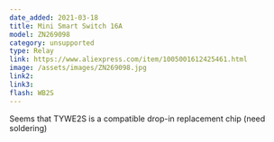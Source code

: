 ```yaml
---
date_added: 2021-03-18
title: Mini Smart Switch 16A
model: ZN269098
category: unsupported
type: Relay
link: https://www.aliexpress.com/item/1005001612425461.html
image: /assets/images/ZN269098.jpg
link2: 
link3: 
flash: WB2S
---
```

Seems that TYWE2S is a compatible drop-in replacement chip (need soldering)